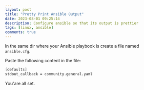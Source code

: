 ```yaml
---
layout: post
title: "Pretty Print Ansible Output"
date: 2023-08-01 09:25:14
description: Configure ansible so that its output is prettier
tags: [linux, ansible]
comments: true
---
```


In the same dir where your Ansible playbook is create a file named `ansible.cfg`.

Paste the following content in the file:
```bash
[defaults]
stdout_callback = community.general.yaml
```

You'are all set.
